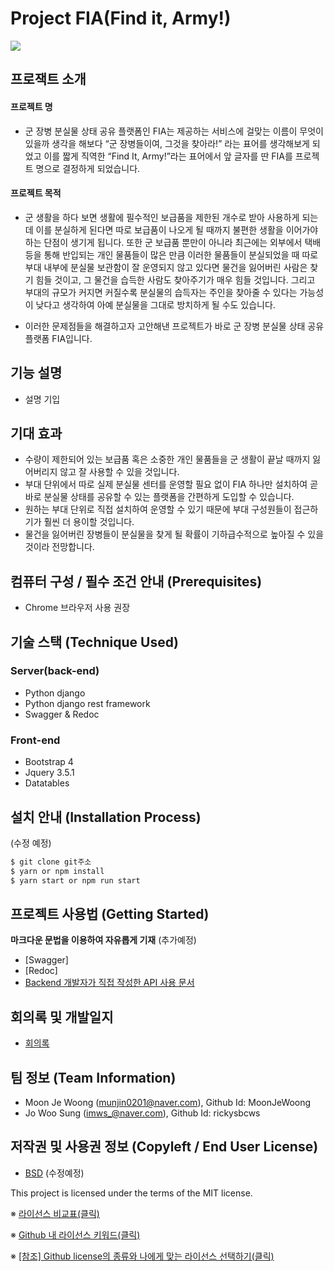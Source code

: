 
#  **Project FIA(Find it, Army!)**
<img src="https://github.com/osamhack2021/web_cloud_FIA_projectFIA/blob/master/logo.jpg"/>


## 프로잭트 소개

#### 프로젝트 명
- 군 장병 분실물 상태 공유 플랫폼인 FIA는 제공하는 서비스에 걸맞는 이름이 무엇이 있을까 생각을 해보다 “군 장병들이여, 그것을 찾아라!” 라는 표어를 생각해보게 되었고 이를 짧게 직역한 “Find It, Army!”라는 표어에서 앞 글자를 딴 FIA를 프로젝트 명으로 결정하게 되었습니다.

#### 프로젝트 목적
- 군 생활을 하다 보면 생활에 필수적인 보급품을 제한된 개수로 받아 사용하게 되는데 이를 분실하게 된다면 따로 보급품이 나오게 될 때까지 불편한 생활을 이어가야 하는 단점이 생기게 됩니다. 또한 군 보급품 뿐만이 아니라 최근에는 외부에서 택배 등을 통해 반입되는 개인 물품들이 많은 만큼 이러한 물품들이 분실되었을 때 따로 부대 내부에 분실물 보관함이 잘 운영되지 않고 있다면 물건을 잃어버린 사람은 찾기 힘들 것이고, 그 물건을 습득한 사람도 찾아주기가 매우 힘들 것입니다. 그리고 부대의 규모가 커지면 커질수록 분실물의 습득자는 주인을 찾아줄 수 있다는 가능성이 낮다고 생각하여 아예 분실물을 그대로 방치하게 될 수도 있습니다.

- 이러한 문제점들을 해결하고자 고안해낸 프로젝트가 바로 군 장병 분실물 상태 공유 플랫폼 FIA입니다.


## 기능 설명
 - 설명 기입

## 기대 효과
 -  수량이 제한되어 있는 보급품 혹은 소중한 개인 물품들을 군 생활이 끝날 때까지 잃어버리지 않고 잘 사용할 수 있을 것입니다.
 -  부대 단위에서 따로 실제 분실물 센터를 운영할 필요 없이 FIA 하나만 설치하여 곧바로 분실물 상태를 공유할 수 있는 플랫폼을 간편하게 도입할 수 있습니다.
 -  원하는 부대 단위로 직접 설치하여 운영할 수 있기 때문에 부대 구성원들이 접근하기가 훨씬 더 용이할 것입니다.
 -  물건을 잃어버린 장병들이 분실물을 찾게 될 확률이 기하급수적으로 높아질 수 있을 것이라 전망합니다.

## 컴퓨터 구성 / 필수 조건 안내 (Prerequisites)
* Chrome 브라우저 사용 권장

## 기술 스택 (Technique Used) 
### Server(back-end)
 - Python django
 - Python django rest framework
 - Swagger & Redoc
 
### Front-end
 -  Bootstrap 4
 -  Jquery 3.5.1
 -  Datatables

## 설치 안내 (Installation Process)
(수정 예정)
```bash
$ git clone git주소
$ yarn or npm install
$ yarn start or npm run start
```

## 프로젝트 사용법 (Getting Started)
**마크다운 문법을 이용하여 자유롭게 기재**
(추가예정)

- [Swagger]
- [Redoc]
- [Backend 개발자가 직접 작성한 API 사용 문서](https://github.com/osamhack2021/web_cloud_FIA_projectFIA/blob/master/Project_FIA%20Backend%20API%20%EC%82%AC%EC%9A%A9%20%EB%AC%B8%EC%84%9C(%EC%B5%9C%EC%A2%85).pdf)


 
 ## 회의록 및 개발일지
  * [회의록](https://github.com/osamhack2021/web_cloud_FIA_projectFIA/blob/master/%ED%9A%8C%EC%9D%98%EB%A1%9D.md)
 

## 팀 정보 (Team Information)
- Moon Je Woong (munjin0201@naver.com), Github Id: MoonJeWoong
- Jo Woo Sung   (imws_@naver.com),      Github Id: rickysbcws


## 저작권 및 사용권 정보 (Copyleft / End User License)
 * [BSD](https://github.com/osamhack2021/web_cloud_FIA_projectFIA/blob/backend/LICENSE) (수정예정)

This project is licensed under the terms of the MIT license.

※ [라이선스 비교표(클릭)](https://olis.or.kr/license/compareGuide.do)

※ [Github 내 라이선스 키워드(클릭)](https://docs.github.com/en/github/creating-cloning-and-archiving-repositories/creating-a-repository-on-github/licensing-a-repository)

※ [\[참조\] Github license의 종류와 나에게 맞는 라이선스 선택하기(클릭)](https://flyingsquirrel.medium.com/github-license%EC%9D%98-%EC%A2%85%EB%A5%98%EC%99%80-%EB%82%98%EC%97%90%EA%B2%8C-%EB%A7%9E%EB%8A%94-%EB%9D%BC%EC%9D%B4%EC%84%A0%EC%8A%A4-%EC%84%A0%ED%83%9D%ED%95%98%EA%B8%B0-ae29925e8ff4)
